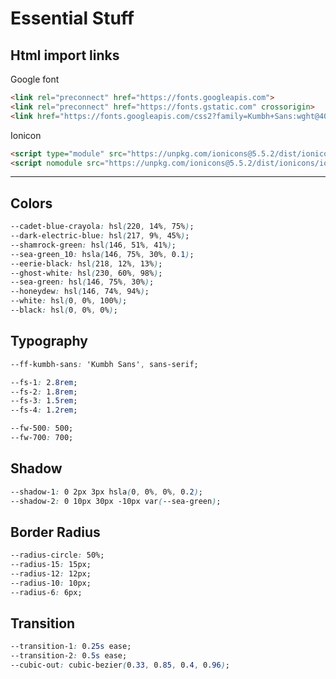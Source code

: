 # Essential Stuff

## Html import links

Google font

``` html
<link rel="preconnect" href="https://fonts.googleapis.com">
<link rel="preconnect" href="https://fonts.gstatic.com" crossorigin>
<link href="https://fonts.googleapis.com/css2?family=Kumbh+Sans:wght@400;500;700&display=swap" rel="stylesheet">
```

Ionicon

``` html
<script type="module" src="https://unpkg.com/ionicons@5.5.2/dist/ionicons/ionicons.esm.js"></script>
<script nomodule src="https://unpkg.com/ionicons@5.5.2/dist/ionicons/ionicons.js"></script>
```

---

## Colors

``` css
--cadet-blue-crayola: hsl(220, 14%, 75%);
--dark-electric-blue: hsl(217, 9%, 45%);
--shamrock-green: hsl(146, 51%, 41%);
--sea-green_10: hsla(146, 75%, 30%, 0.1);
--eerie-black: hsl(218, 12%, 13%);
--ghost-white: hsl(230, 60%, 98%);
--sea-green: hsl(146, 75%, 30%);
--honeydew: hsl(146, 74%, 94%);
--white: hsl(0, 0%, 100%);
--black: hsl(0, 0%, 0%);
```

## Typography

``` css
--ff-kumbh-sans: 'Kumbh Sans', sans-serif;

--fs-1: 2.8rem;
--fs-2: 1.8rem;
--fs-3: 1.5rem;
--fs-4: 1.2rem;

--fw-500: 500;
--fw-700: 700;
```

## Shadow

``` css
--shadow-1: 0 2px 3px hsla(0, 0%, 0%, 0.2);
--shadow-2: 0 10px 30px -10px var(--sea-green);
```

## Border Radius

``` css
--radius-circle: 50%;
--radius-15: 15px;
--radius-12: 12px;
--radius-10: 10px;
--radius-6: 6px;
```

## Transition

``` css
--transition-1: 0.25s ease;
--transition-2: 0.5s ease;
--cubic-out: cubic-bezier(0.33, 0.85, 0.4, 0.96);
```
